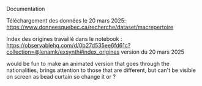 Documentation

Téléchargement des données le 20 mars 2025: https://www.donneesquebec.ca/recherche/dataset/macrepertoire

Index des origines travaillé dans le notebook : https://observablehq.com/d/0b27d535ee6fd61c?collection=@lenamk/exsynth#index_origines
version du 20 mars 2025


would be fun to make an animated version that goes through the nationalities, brings attention to those that are different, but can't be visible on screen as bead curtain so change it or ?